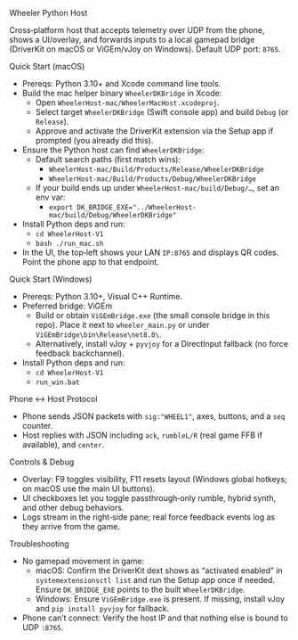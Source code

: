 Wheeler Python Host

Cross‑platform host that accepts telemetry over UDP from the phone, shows a UI/overlay, and forwards inputs to a local gamepad bridge (DriverKit on macOS or ViGEm/vJoy on Windows). Default UDP port: `8765`.

Quick Start (macOS)
- Prereqs: Python 3.10+ and Xcode command line tools.
- Build the mac helper binary `WheelerDKBridge` in Xcode:
  - Open `WheelerHost-mac/WheelerMacHost.xcodeproj`.
  - Select target `WheelerDKBridge` (Swift console app) and build `Debug` (or `Release`).
  - Approve and activate the DriverKit extension via the Setup app if prompted (you already did this).
- Ensure the Python host can find `WheelerDKBridge`:
  - Default search paths (first match wins):
    - `WheelerHost-mac/Build/Products/Release/WheelerDKBridge`
    - `WheelerHost-mac/Build/Products/Debug/WheelerDKBridge`
  - If your build ends up under `WheelerHost-mac/build/Debug/…`, set an env var:
    - `export DK_BRIDGE_EXE="../WheelerHost-mac/build/Debug/WheelerDKBridge"`
- Install Python deps and run:
  - `cd WheelerHost-V1`
  - `bash ./run_mac.sh`
- In the UI, the top‑left shows your LAN `IP:8765` and displays QR codes. Point the phone app to that endpoint.

Quick Start (Windows)
- Prereqs: Python 3.10+, Visual C++ Runtime.
- Preferred bridge: ViGEm
  - Build or obtain `ViGEmBridge.exe` (the small console bridge in this repo). Place it next to `wheeler_main.py` or under `ViGEmBridge\bin\Release\net8.0\`.
  - Alternatively, install vJoy + `pyvjoy` for a DirectInput fallback (no force feedback backchannel).
- Install Python deps and run:
  - `cd WheelerHost-V1`
  - `run_win.bat`

Phone ↔ Host Protocol
- Phone sends JSON packets with `sig:"WHEEL1"`, axes, buttons, and a `seq` counter.
- Host replies with JSON including `ack`, `rumbleL/R` (real game FFB if available), and `center`.

Controls & Debug
- Overlay: F9 toggles visibility, F11 resets layout (Windows global hotkeys; on macOS use the main UI buttons).
- UI checkboxes let you toggle passthrough‑only rumble, hybrid synth, and other debug behaviors.
- Logs stream in the right‑side pane; real force feedback events log as they arrive from the game.

Troubleshooting
- No gamepad movement in game:
  - macOS: Confirm the DriverKit dext shows as “activated enabled” in `systemextensionsctl list` and run the Setup app once if needed. Ensure `DK_BRIDGE_EXE` points to the built `WheelerDKBridge`.
  - Windows: Ensure `ViGEmBridge.exe` is present. If missing, install vJoy and `pip install pyvjoy` for fallback.
- Phone can’t connect: Verify the host IP and that nothing else is bound to UDP `:8765`.

